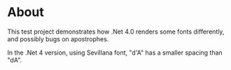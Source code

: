 # About

This test project demonstrates how .Net 4.0 renders some fonts differently, and possibly bugs on apostrophes.

In the .Net 4 version, using Sevillana font, "d'A" has a smaller spacing than "dA".
